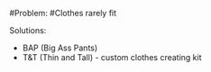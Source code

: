 #Problem: #Clothes rarely fit

Solutions: 
- BAP (Big Ass Pants)
- T&T (Thin and Tall) - custom clothes creating kit